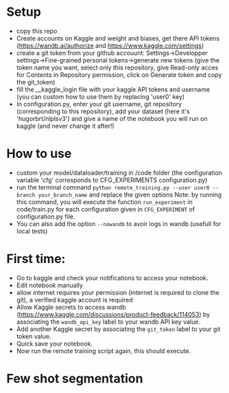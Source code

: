 # Setup

- copy this repo
- Create accounts on Kaggle and weight and biases, get there API tokens (https://wandb.ai/authorize and https://www.kaggle.com/settings)
- create a git token from your github accouunt: Settings->Developper settings->Fine-grained personal tokens->generate new tokens (give the token name you want, select only this repository, give Read-only acces for Contents in Repository permission, click on Generate token and copy the git_token)
- fill the __kaggle_login file with your kaggle API tokens and username (you can custom how to use them by replacing 'user0' key)
- In configuration.py, enter your git username, git repository (corresponding to this repository), add your dataset (here it's 'hugorbrt/nlplsv3') and give a name of the notebook you will run on kaggle (and never change it after!)

# How to use
- custom your model/dataloader/training in /code folder (the configuration variable 'cfg' corresponds to CFG_EXPERIMENTS configuration.py)
- run the terminal command `python remote_training.py --user user0 --branch your_branch_name` and replace the given options
Note: by running this command, you will execute the function `run_experiment` in code/train.py for each configuration given in `CFG_EXPERIMENT` of configuration.py file.
- You can also add the option `--nowandb` to avoir logs in wandb (usefull for local tests)

# First time: 

- Go to kaggle and check your notifications to access your notebook.
- Edit notebook manually
- allow internet requires your permission (internet is required to clone the git), a verified kaggle account is required
- Allow Kaggle secrets to access wandb (https://www.kaggle.com/discussions/product-feedback/114053) by associating the `wandb_api_key` label to your wandb API key value.
- Add another Kaggle secret by associating the `git_token` label to your git token value.
- Quick save your notebook.
- Now run the remote training script again, this should execute.

# Few shot segmentation